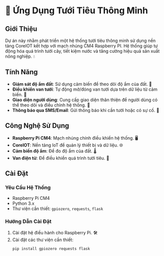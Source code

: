 # 🌱 Ứng Dụng Tưới Tiêu Thông Minh

## Giới Thiệu
Dự án này nhằm phát triển một hệ thống tưới tiêu thông minh sử dụng nền tảng CoreIOT kết hợp với mạch nhúng CM4 Raspberry PI. Hệ thống giúp tự động hóa quá trình tưới cây, tiết kiệm nước và tăng cường hiệu quả sản xuất nông nghiệp. 💧

## Tính Năng
- **Giám sát độ ẩm đất**: Sử dụng cảm biến để theo dõi độ ẩm của đất. 🌾
- **Điều khiển van tưới**: Tự động mở/đóng van tưới dựa trên dữ liệu từ cảm biến. 🔄
- **Giao diện người dùng**: Cung cấp giao diện thân thiện để người dùng có thể theo dõi và điều chỉnh hệ thống. 📱
- **Thông báo qua SMS/Email**: Gửi thông báo khi cần tưới hoặc có sự cố. 📧

## Công Nghệ Sử Dụng
- **Raspberry Pi CM4**: Mạch nhúng chính điều khiển hệ thống. 🖥️
- **CoreIOT**: Nền tảng IoT để quản lý thiết bị và dữ liệu. 🌐
- **Cảm biến độ ẩm**: Để đo độ ẩm của đất. 🌡️
- **Van điện từ**: Để điều khiển quá trình tưới tiêu. 🚰

## Cài Đặt
### Yêu Cầu Hệ Thống
- Raspberry Pi CM4
- Python 3.x
- Thư viện cần thiết: `gpiozero`, `requests`, `flask`

### Hướng Dẫn Cài Đặt
1. Cài đặt hệ điều hành cho Raspberry Pi. 🛠️
2. Cài đặt các thư viện cần thiết:
   ```bash
   pip install gpiozero requests flask
   ```
